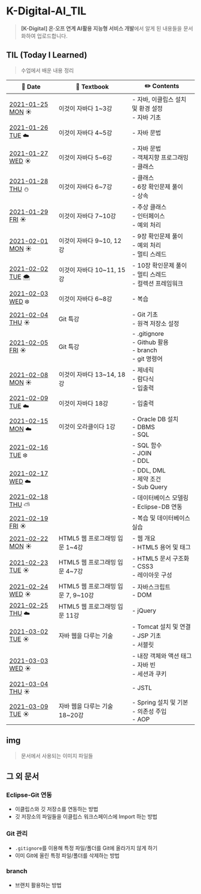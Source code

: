 # K-Digital-AI_TIL

> **[K-Digital] 온·오프 연계 AI활용 지능형 서비스 개발**에서 알게 된 내용들을 문서화하여 업로드합니다.



## TIL (Today I Learned)

> 수업에서 배운 내용 정리

| :calendar: Date                                              | :book: Textbook                    | :pencil2: Contents                                           |
| ------------------------------------------------------------ | ---------------------------------- | ------------------------------------------------------------ |
| [2021-01-25 MON](./TIL/210125.md)​ :sunny:                    | 이것이 자바다 1~3강                | - 자바, 이클립스 설치 및 환경 설정<br />- 자바 기초          |
| [2021-01-26 TUE](./TIL/210126.md) :cloud:                    | 이것이 자바다 4~5강                | - 자바 문법                                                  |
| [2021-01-27 WED](./TIL/210127.md) :sunny:                    | 이것이 자바다 5~6강                | - 자바 문법<br />- 객체지향 프로그래밍<br />- 클래스         |
| [2021-01-28 THU](./TIL/210128.md) :snowman:                  | 이것이 자바다 6~7강                | - 클래스<br />- 6장 확인문제 풀이<br />- 상속                |
| [2021-01-29 FRI](./TIL/210129.md) :sunny:                    | 이것이 자바다 7~10강               | - 추상 클래스<br />- 인터페이스<br />- 예외 처리             |
| [2021-02-01 MON](./TIL/210201.md) :sunny:                    | 이것이 자바다 9~10, 12강           | - 9장 확인문제 풀이<br />- 예외 처리<br />- 멀티 스레드      |
| [2021-02-02 TUE](./TIL/210202.md) :cloud_with_snow:          | 이것이 자바다 10~11, 15강          | - 10장 확인문제 풀이<br />- 멀티 스레드<br />- 컬렉션 프레임워크 |
| [2021-02-03 WED](./TIL/210203.md) :snowflake:                | 이것이 자바다 6~8강                | - 복습                                                       |
| [2021-02-04 THU](./TIL/210204-210205.md) :sunny:             | Git 특강                           | - Git 기초<br />- 원격 저장소 설정                           |
| [2021-02-05 FRI](./TIL/210204-210205.md#gitignore) :sunny:   | Git 특강                           | - .gitignore<br />- Github 활용<br />- branch<br />- git 명령어 |
| [2021-02-08 MON](./TIL/210208-210209.md) :sunny:             | 이것이 자바다 13~14, 18강          | - 제네릭<br />- 람다식<br />- 입출력                         |
| [2021-02-09 TUE](./TIL/210208-210209.md#18-io-%EA%B8%B0%EB%B0%98-%EC%9E%85%EC%B6%9C%EB%A0%A5-%EB%B0%8F-%EB%84%A4%ED%8A%B8%EC%9B%8C%ED%82%B9) :cloud: | 이것이 자바다 18강                 | - 입출력                                                     |
| [2021-02-15 MON](./TIL/210215.md) :cloud:                    | 이것이 오라클이다 1강              | - Oracle DB 설치<br />- DBMS<br />- SQL                      |
| [2021-02-16 TUE](./TIL/210216.md) :snowflake:                |                                    | - SQL 함수<br />- JOIN<br />- DDL                            |
| [2021-02-17 WED](./TIL/210217.md) :cloud:                    |                                    | - DDL, DML<br />- 제약 조건<br />- Sub Query                 |
| [2021-02-18 THU](./TIL/210218.md) :partly_sunny:             |                                    | - 데이터베이스 모델링<br />- Eclipse-DB 연동                 |
| [2021-02-19 FRI](./TIL/210219.md) :sunny:                    |                                    | - 복습 및 데이터베이스 실습                                  |
| [2021-02-22 MON](./TIL/210222.md) :sunny:                    | HTML5 웹 프로그래밍 입문 1~4강     | - 웹 개요<br />- HTML5 용어 및 태그                          |
| [2021-02-23 TUE](./TIL/210223.md) :sunny:                    | HTML5 웹 프로그래밍 입문 4~7강     | - HTML5 문서 구조화<br />- CSS3<br />- 레이아웃 구성         |
| [2021-02-24 WED](./TIL/210224.md) :sunny:                    | HTML5 웹 프로그래밍 입문 7, 9~10강 | - 자바스크립트<br />- DOM                                    |
| [2021-02-25 THU](./TIL/210225.md) :cloud:                    | HTML5 웹 프로그래밍 입문 11강      | - jQuery                                                     |
| [2021-03-02 TUE](./TIL/210302.md) :sunny:                    | 자바 웹을 다루는 기술              | - Tomcat 설치 및 연결<br />- JSP 기초<br />- 서블릿          |
| [2021-03-03 WED](./TIL/210303.md) :sunny:                    |                                    | - 내장 객체와 액션 태그<br />- 자바 빈<br />- 세션과 쿠키    |
| [2021-03-04 THU](./TIL/210304.md) :sunny:                    |                                    | - JSTL                                                       |
| [2021-03-09 TUE](./TIL/210309.md) :sunny:                    | 자바 웹을 다루는 기술 18~20강      | - Spring 설치 및 기본<br />- 의존성 주입<br />- AOP          |



## img

> 문서에서 사용되는 이미지 파일들



## 그 외 문서

### Eclipse-Git 연동

- 이클립스와 깃 저장소를 연동하는 방법
- 깃 저장소의 파일들을 이클립스 워크스페이스에 Import 하는 방법

### Git 관리

- `.gitignore`를 이용해 특정 파일/폴더를 Git에 올라가지 않게 하기
- 이미 Git에 올린 특정 파일/폴더를 삭제하는 방법

### branch

- 브랜치 활용하는 방법